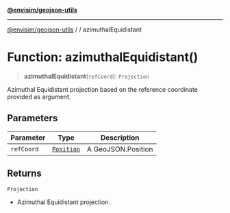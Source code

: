 [**@envisim/geojson-utils**](../../README.md)

---

[@envisim/geojson-utils]() / [](../../README.md) / azimuthalEquidistant

# Function: azimuthalEquidistant()

> **azimuthalEquidistant**(`refCoord`): `Projection`

Azimuthal Equidistant projection based on the reference coordinate
provided as argument.

## Parameters

| Parameter  | Type                                                 | Description        |
| ---------- | ---------------------------------------------------- | ------------------ |
| `refCoord` | [`Position`](../../geojson/type-aliases/Position.md) | A GeoJSON.Position |

## Returns

`Projection`

- Azimuthal Equidistant projection.
